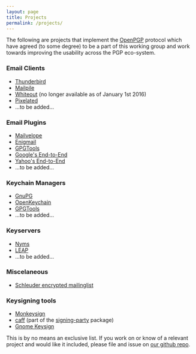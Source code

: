 ```yaml
---
layout: page
title: Projects
permalink: /projects/
---
```


The following are projects that implement the [OpenPGP](https://en.wikipedia.org/wiki/Pretty_Good_Privacy#OpenPGP) protocol which have agreed (to some degree) to be a part of this working group and work towards improving the usability across the PGP eco-system.

### Email Clients

- [Thunderbird](https://www.mozilla.org/thunderbird/)
- [Mailpile](https://mailpile.is)
- [Whiteout](https://whiteout.io) (no longer available as of January 1st 2016)
- [Pixelated](https://pixelated-project.org)
- ...to be added...

### Email Plugins

- [Mailvelope](https://www.mailvelope.com)
- [Enigmail](https://enigmail.net)
- [GPGTools](https://gpgtools.org) 
- [Google's End-to-End](https://github.com/google/end-to-end)
- [Yahoo's End-to-End](https://github.com/yahoo/end-to-end)
- ...to be added...


### Keychain Managers

- [GnuPG](https://gnupg.org)
- [OpenKeychain](http://www.openkeychain.org)
- [GPGTools](https://gpgtools.org) 
- ...to be added...

### Keyservers

- [Nyms](http://nyms.io)
- [LEAP](https://leap.se)
- ...to be added...

### Miscelaneous

- [Schleuder encrypted mailinglist](https://schleuder.nadir.org)

### Keysigning tools

- [Monkeysign](http://web.monkeysphere.info/monkeysign)
- [caff](https://wiki.debian.org/caff) (part of the [signing-party](https://pgp-tools.alioth.debian.org/) package)
- [Gnome Keysign](https://wiki.gnome.org/GnomeKeysign)

This is by no means an exclusive list. If you work on or know of a relevant project and would like it included, please file and issue on [our github repo](https://github.com/ModernPGP/modernpgp.github.io).
